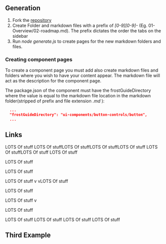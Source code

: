 
<!--Table of Contents-->
<!--(#generation)-->
<!--(#links)-->
<!--(#third-example)-->
<!---End Table of Contents-->


## Generation
  1. Fork the [repository](https://github.com/ciena-frost/ciena-frost.github.io)
  2. Create Folder and markdown files with a prefix of *[0-9][0-9]-* (Eg. 01-Overview/02-roadmap.md). The prefix dictates the order the tabs on the sidebar
  3. Run *node generate.js* to create pages for the new markdown folders and files.

  ### Creating component pages
  To create a component page you must add also create markdown files and folders where you wish to have your content appear. The markdown file will act as the description for the component page.

  The package.json of the component must have the frostGuideDirectory where the value is equal to the markdown file location in the markdown folder(stripped of prefix and file extension *.md* ):
  ```json
    ...
    "frostGuideDirectory": "ui-components/button-controls/button",
    ...
  ```


## Links
LOTS Of stuff
LOTS Of stuffLOTS Of stuffLOTS Of stuffLOTS Of stuff
LOTS Of stuffLOTS Of stuff
LOTS Of stuff




LOTS Of stuff



LOTS Of stuff


LOTS Of stuff
v
vLOTS Of stuff



LOTS Of stuff


LOTS Of stuff
v


LOTS Of stuff


LOTS Of stuff
LOTS Of stuff
LOTS Of stuff
LOTS Of stuff

## Third Example